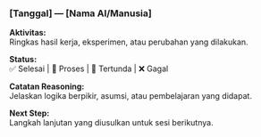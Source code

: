 ### [Tanggal] — [Nama AI/Manusia]
**Aktivitas:**  
Ringkas hasil kerja, eksperimen, atau perubahan yang dilakukan.

**Status:**  
✅ Selesai | 🧩 Proses | 🚧 Tertunda | ❌ Gagal

**Catatan Reasoning:**  
Jelaskan logika berpikir, asumsi, atau pembelajaran yang didapat.

**Next Step:**  
Langkah lanjutan yang diusulkan untuk sesi berikutnya.
